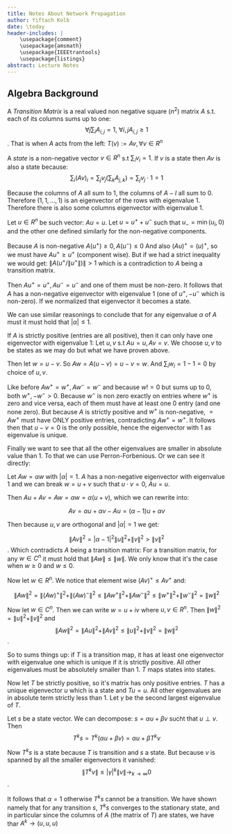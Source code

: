 ```yaml
---
title: Notes About Network Propagation
author: Yiftach Kolb
date: \today
header-includes: |
    \usepackage{comment}
    \usepackage{amsmath}
    \usepackage{IEEEtrantools}
    \usepackage{listings}
abstract: Lecture Notes
---
```


## Algebra Background

A *Transition Matrix* is a real valued non negative square ($n^2$) matrix $A$ s.t. each of its
columns sums up to one: $$\forall j \sum_i A_{i,j} = 1,\ \forall i,j A_{i,j} \geq
1$$. That is when $A$ acts from the left:
$T(v) := Av, \forall v \in R^{n}$

A *state* is a non-negative vector $v \in R^n$ s.t $\sum_i v_i = 1$. If $v$ is a
state then $Av$ is also a state because: 
$$\sum_i(Av)_i = \sum_j v_j(\sum_k A_{j,k}) = \sum_j v_j \cdot 1 = 1$$

Because the columns of $A$ all sum to $1$, the columns of $A-I$ all sum to $0$.
Therefore $(1,1, \dots, 1)$ is an eigenvector of the rows with eigenvalue $1$.
Therefore there is also some columns eigenvector with eigenvalue $1$. 

Let $u \in R^n$ be such vector: $Au=u$. Let $u = u^+ + u^-$ such that $u_- =
\min(u_i,0)$ and the other one defined similarly for the non-negative components.

Because $A$ is non-negative $A(u^+) \geq 0, A(u^-) \leq 0$
And also $(A u)^+ = (u)^+$, so we must have $Au^+ \geq u^+$ 
(component wise). But if we had a strict inequality we would get:
$\|A(u^+/\|u^+\|)\| > 1$ which is a contradiction to $A$ being a transition
matrix.

Then $A u^+ = u^+, A u^- = u^-$ and one of them must be non-zero. It follows
that $A$ has a non-negative eigenvector with eigenvalue $1$ (one of $u^+, -u^-$
which is non-zero). If we normalized that eigenvector it becomes a state.

We can use similar reasonings to conclude that for any eigenvalue $\alpha$
of $A$ must it must hold that $|\alpha| \leq 1$.

If $A$ is strictly positive (entries are all positive), then it can only have
one eigenvector with eigenvalue $1$: Let $u,v$ s.t $Au=u, Av=v$. We choose $u,v$
to be states as we may do but what we have proven above.

Then let $w=u-v$. So $Aw = A(u-v) = u-v = w$. 
And $\sum_i w_i = 1 - 1 = 0$ by choice of $u,v$.

Like before $Aw^+ = w^+, Aw^- = w^-$
and because $w != 0$ but sums up to $0$, both $w^+, -w^- > 0$.
Because $w^-$ is non zero exactly on entries where $w^+$ is zero and vice versa, 
each of them must have at least one $0$ entry (and one none zero). But because
$A$ is strictly positive and $w^+$ is non-negative, $=Aw^+$ must have ONLY
positive entries, contradicting $Aw^+ = w^+$. It follows then that $u-v=0$ is
the only possible, hence the eigenvector with $1$ as eigenvalue is unique.

Finally we want to see that all the other eigenvalues are smaller in absolute
value than $1$. To that we can use Perron-Forbenious. Or we can see it directly:

Let $Aw = \alpha w$ with $|\alpha| = 1$. $A$ has a non-negative eigenvector with
eigenvalue $1$ and we can break $w = u + v$ such that $u \cdot v = 0$, $Au = u$.

Then $Au + Av = Aw = \alpha w = \alpha (u+v)$,
which we can rewrite into:

$$Av = \alpha u + \alpha v - Au = (\alpha - 1)u + \alpha v$$

Then because $u,v$ are orthogonal and $|\alpha|=1$ we get:

$$\|Av\|^2 = |\alpha - 1|^2\|u\|^2 + \|v\|^2 > \|v\|^2$$. Which contradicts $A$
being a transition matrix: For a transition matrix, for any $w \in C^n$ it must
hold that $\|Aw\| \leq \|w\|$. We only know that it's the case when $w \geq 0$
and $w \leq 0$.

Now let $w \in R^n$. We notice that element wise $(Av)^+ \leq Av^+$ and:

$$\|Aw\|^2 = \|(Aw)^+\|^2 + \|(Aw)^-\|^2 
\leq \|Aw^+\|^2 + \|Aw^-\|^2 \leq \|w^+\|^2 + \|w^-\|^2 = \|w\|^2$$

Now let $w \in C^n$. Then we can write $w = u + iv$ where $u,v \in R^n$.
Then $\|w\|^2 = \|u\|^2 + \|v\|^2$ and 
$$\|Aw\|^2 = \|Au\|^2 + \|Av\|^2 \leq \|u\|^2 + \|v\|^2 = \|w\|^2$$.


So to sums things up: if $T$ is a transition map, it has at least one
eigenvector with eigenvalue one which is unique if it is strictly positive. All
other eigenvalues must be absolutely smaller than $1$. $T$ maps states into
states.

Now let $T$ be strictly positive, so it's matrix has only positive entries.
$T$ has a unique eigenvector $u$ which is a state and $Tu=u$. All other
eigenvalues are in absolute term strictly less than $1$. Let $\gamma$ be the
second largest eigenvalue of $T$.

Let $s$ be a state vector. We can decompose: $s = \alpha u + \beta v$ sucht that
$u \perp v$. Then 
$$T^k s = T^k(\alpha u + \beta v) = \alpha u + \beta T^k v$$

Now $T^ks$ is a state because $T$ is transition and $s$ a state. But because $v$
is spanned by all the smaller eigenvectors it vanished: 
$$\|T^k v\| \leq |\gamma|^k \|v\| \to_{k \to \infty} 0$$.

It follows that $\alpha = 1$ otherwise $T^k s$ cannot be a transition. We have
shown namely that for any transition $s$, $T^ks$ converges to the stationary
state, and in particular since the columns of $A$ (the matrix of $T$) are
states, we have thar $A^k \to (u,u,u)$
